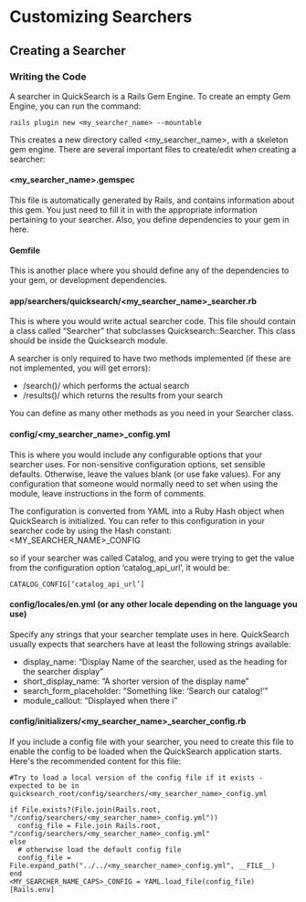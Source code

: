 # Customizing Searchers

## Creating a Searcher

### Writing the Code

A searcher in QuickSearch is a Rails Gem Engine. To create an empty Gem Engine, you can run the command:

    rails plugin new <my_searcher_name> --mountable

This creates a new directory called <my_searcher_name>, with a skeleton gem engine. There are several important files to create/edit when creating a searcher:

#### <my_searcher_name>.gemspec

This file is automatically generated by Rails, and contains information about this gem. You just need to fill it in with the appropriate information pertaining to your searcher. Also, you define dependencies to your gem in here.

#### Gemfile

This is another place where you should define any of the dependencies to your gem, or development dependencies.

#### app/searchers/quicksearch/<my_searcher_name>_searcher.rb

This is where you would write actual searcher code. This file should contain a class called “<MySearcherName>Searcher” that subclasses Quicksearch::Searcher. This class should be inside the Quicksearch module.

A searcher is only required to have two methods implemented (if these are not implemented, you will get errors):

- /search()/ which performs the actual search
- /results()/ which returns the results from your search

You can define as many other methods as you need in your <MySearcherName>Searcher class.

#### config/<my_searcher_name>_config.yml

This is where you would include any configurable options that your searcher uses. For non-sensitive configuration options, set sensible defaults. Otherwise, leave the values blank (or use fake values). For any configuration that someone would normally need to set when using the module, leave instructions in the form of comments.

The configuration is converted from YAML into a Ruby Hash object when QuickSearch is initialized. You can refer to this configuration in your searcher code by using the Hash constant: <MY_SEARCHER_NAME>_CONFIG

so if your searcher was called Catalog, and you were trying to get the value from the configuration option ‘catalog_api_url’, it would be:

    CATALOG_CONFIG[‘catalog_api_url’]

#### config/locales/en.yml (or any other locale depending on the language you use)

Specify any strings that your searcher template uses in here. QuickSearch usually expects that searchers have at least the following strings available:

- display_name: “Display Name of the searcher, used as the heading for the searcher display”
- short_display_name: “A shorter version of the display name”
- search_form_placeholder: “Something like: ‘Search our catalog!’”
- module_callout: “Displayed when there i”

#### config/initializers/<my_searcher_name>_searcher_config.rb

If you include a config file with your searcher, you need to create this
file to enable the config to be loaded when the QuickSearch application
starts. Here's the recommended content for this file:

    #Try to load a local version of the config file if it exists - expected to be in quicksearch_root/config/searchers/<my_searcher_name>_config.yml

    if File.exists?(File.join(Rails.root, "/config/searchers/<my_searcher_name>_config.yml"))
      config_file = File.join Rails.root, "/config/searchers/<my_searcher_name>_config.yml"
    else
      # otherwise load the default config file
      config_file = File.expand_path("../../<my_searcher_name>_config.yml", __FILE__)
    end
    <MY_SEARCHER_NAME_CAPS>_CONFIG = YAML.load_file(config_file)[Rails.env]

